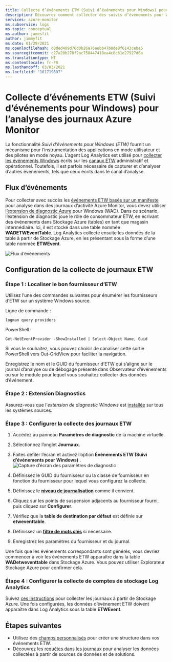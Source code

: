 ```yaml
---
title: Collecte d’événements ETW (Suivi d’événements pour Windows) pour l’analyse des journaux Azure Monitor
description: Découvrez comment collecter des suivis d’événements pour Windows (ETW) pour analyse dans des journaux d’activité Azure Monitor.
services: azure-monitor
ms.subservice: logs
ms.topic: conceptual
ms.author: jamesfit
author: jimmyfit
ms.date: 01/29/2021
ms.openlocfilehash: d0ded409d76d0b26a76aebb47b8de8f6143ceba5
ms.sourcegitcommit: c27a20b278f2ac758447418ea4c8c61e27927d6a
ms.translationtype: HT
ms.contentlocale: fr-FR
ms.lasthandoff: 03/03/2021
ms.locfileid: "101719897"
---
```

# <a name="collecting-event-tracing-for-windows-etw-events-for-analysis-azure-monitor-logs"></a>Collecte d’événements ETW (Suivi d’événements pour Windows) pour l’analyse des journaux Azure Monitor

La fonctionnalité *Suivi d’événements pour Windows (ETW)* fournit un mécanisme pour l’instrumentation des applications en mode utilisateur et des pilotes en mode noyau. L’agent Log Analytics est utilisé pour [collecter les événements Windows](./data-sources-windows-events.md) écrits sur les [canaux ETW](/windows/win32/wes/eventmanifestschema-channeltype-complextype) administratif et opérationnel. Toutefois, il est parfois nécessaire de capturer et d’analyser d’autres événements, tels que ceux écrits dans le canal d’analyse.  

## <a name="event-flow"></a>Flux d’événements

Pour collecter avec succès les [événements ETW basés sur un manifeste](/windows/win32/etw/about-event-tracing#types-of-providers) pour analyse dans des journaux d’activité Azure Monitor, vous devez utiliser [l’extension de diagnostic Azure](./diagnostics-extension-overview.md) pour Windows (WAD). Dans ce scénario, l’extension de diagnostic joue le rôle de consommateur ETW, en écrivant des événements dans Stockage Azure (tables) en tant que magasin intermédiaire. Ici, il est stocké dans une table nommée **WADETWEventTable**. Log Analytics collecte ensuite les données de la table à partir de Stockage Azure, en les présentant sous la forme d’une table nommée **ETWEvent**.

![Flux d’événements](./media/data-sources-event-tracing-windows/event-flow.png)

## <a name="configuring-etw-log-collection"></a>Configuration de la collecte de journaux ETW

### <a name="step-1-locate-the-correct-etw-provider"></a>Étape 1 : Localiser le bon fournisseur d’ETW

Utilisez l’une des commandes suivantes pour énumérer les fournisseurs d’ETW sur un système Windows source.

Ligne de commande :

```
logman query providers
```

PowerShell :
```
Get-NetEventProvider -ShowInstalled | Select-Object Name, Guid
```
Si vous le souhaitez, vous pouvez choisir de canaliser cette sortie PowerShell vers Out-GridView pour faciliter la navigation.

Enregistrez le nom et le GUID du fournisseur d’ETW qui s’aligne sur le journal d’analyse ou de débogage présenté dans Observateur d’événements ou sur le module pour lequel vous souhaitez collecter des données d’événement.

### <a name="step-2-diagnostics-extension"></a>Étape 2 : Extension Diagnostics

Assurez-vous que l’*extension de diagnostic Windows* est [installée](./diagnostics-extension-windows-install.md#install-with-azure-portal) sur tous les systèmes sources.

### <a name="step-3-configure-etw-log-collection"></a>Étape 3 : Configurer la collecte des journaux ETW

1. Accédez au panneau **Paramètres de diagnostic** de la machine virtuelle.

2. Sélectionnez l’onglet **Journaux**.

3. Faites défiler l’écran et activez l’option **Événements ETW (Suivi d’événements pour Windows)** . ![Capture d’écran des paramètres de diagnostic](./media/data-sources-event-tracing-windows/enable-event-tracing-windows-collection.png)

4. Définissez le GUID du fournisseur ou la classe de fournisseur en fonction du fournisseur pour lequel vous configurez la collecte.

5. Définissez le [**niveau de journalisation**](/windows/win32/etw/configuring-and-starting-an-event-tracing-session) comme il convient.

6. Cliquez sur les points de suspension adjacents au fournisseur fourni, puis cliquez sur **Configurer**.

7. Vérifiez que la **table de destination par défaut** est définie sur **etweventtable**.

8. Définissez un [**filtre de mots clés**](/windows/win32/wes/defining-keywords-used-to-classify-types-of-events) si nécessaire.

9. Enregistrez les paramètres du fournisseur et du journal.

Une fois que les événements correspondants sont générés, vous devriez commencer à voir les événements ETW apparaître dans la table **WADetweventtable** dans Stockage Azure. Vous pouvez utiliser Explorateur Stockage Azure pour confirmer cela.

### <a name="step-4-configure-log-analytics-storage-account-collection"></a>Étape 4 : Configurer la collecte de comptes de stockage Log Analytics

Suivez [ces instructions](/azure/azure-monitor/agents/diagnostics-extension-logs#collect-logs-from-azure-storage) pour collecter les journaux à partir de Stockage Azure. Une fois configurées, les données d’événement ETW doivent apparaître dans Log Analytics sous la table **ETWEvent**.

## <a name="next-steps"></a>Étapes suivantes
- Utilisez des [champs personnalisés](../logs/custom-fields.md) pour créer une structure dans vos événements ETW.
- Découvrez les [requêtes dans les journaux](../logs/log-query-overview.md) pour analyser les données collectées à partir de sources de données et de solutions.